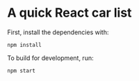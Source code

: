 # A quick React car list

First, install the dependencies with:

```
npm install
```

To build for development, run:

```
npm start
```
